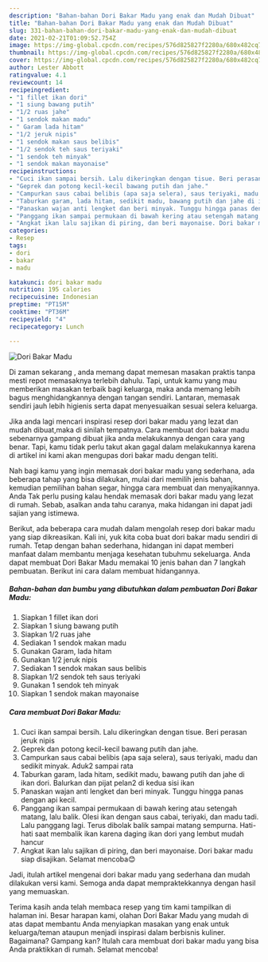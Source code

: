 ```yaml
---
description: "Bahan-bahan Dori Bakar Madu yang enak dan Mudah Dibuat"
title: "Bahan-bahan Dori Bakar Madu yang enak dan Mudah Dibuat"
slug: 331-bahan-bahan-dori-bakar-madu-yang-enak-dan-mudah-dibuat
date: 2021-02-21T01:09:52.754Z
image: https://img-global.cpcdn.com/recipes/576d825827f2280a/680x482cq70/dori-bakar-madu-foto-resep-utama.jpg
thumbnail: https://img-global.cpcdn.com/recipes/576d825827f2280a/680x482cq70/dori-bakar-madu-foto-resep-utama.jpg
cover: https://img-global.cpcdn.com/recipes/576d825827f2280a/680x482cq70/dori-bakar-madu-foto-resep-utama.jpg
author: Lester Abbott
ratingvalue: 4.1
reviewcount: 14
recipeingredient:
- "1 fillet ikan dori"
- "1 siung bawang putih"
- "1/2 ruas jahe"
- "1 sendok makan madu"
- " Garam lada hitam"
- "1/2 jeruk nipis"
- "1 sendok makan saus belibis"
- "1/2 sendok teh saus teriyaki"
- "1 sendok teh minyak"
- "1 sendok makan mayonaise"
recipeinstructions:
- "Cuci ikan sampai bersih. Lalu dikeringkan dengan tisue. Beri perasan jeruk nipis"
- "Geprek dan potong kecil-kecil bawang putih dan jahe."
- "Campurkan saus cabai belibis (apa saja selera), saus teriyaki, madu dan sedikit minyak. Aduk2 sampai rata"
- "Taburkan garam, lada hitam, sedikit madu, bawang putih dan jahe di ikan dori. Balurkan dan pijat pelan2 di kedua sisi ikan"
- "Panaskan wajan anti lengket dan beri minyak. Tunggu hingga panas dengan api kecil."
- "Panggang ikan sampai permukaan di bawah kering atau setengah matang, lalu balik. Olesi ikan dengan saus cabai, teriyaki, dan madu tadi. Lalu panggang lagi. Terus dibolak balik sampai matang sempurna. Hati-hati saat membalik ikan karena daging ikan dori yang lembut mudah hancur"
- "Angkat ikan lalu sajikan di piring, dan beri mayonaise. Dori bakar madu siap disajikan. Selamat mencoba😊"
categories:
- Resep
tags:
- dori
- bakar
- madu

katakunci: dori bakar madu 
nutrition: 195 calories
recipecuisine: Indonesian
preptime: "PT15M"
cooktime: "PT36M"
recipeyield: "4"
recipecategory: Lunch

---
```



![Dori Bakar Madu](https://img-global.cpcdn.com/recipes/576d825827f2280a/680x482cq70/dori-bakar-madu-foto-resep-utama.jpg)

Di zaman  sekarang , anda memang dapat memesan masakan praktis tanpa mesti repot memasaknya terlebih dahulu. Tapi, untuk kamu yang mau memberikan masakan terbaik bagi keluarga, maka anda memang lebih bagus menghidangkannya dengan tangan sendiri. Lantaran, memasak sendiri jauh lebih higienis serta dapat menyesuaikan sesuai selera keluarga.

Jika anda lagi mencari inspirasi resep dori bakar madu yang lezat dan mudah dibuat,maka di sinilah tempatnya. Cara membuat dori bakar madu  sebenarnya gampang dibuat jika anda melakukannya dengan cara yang benar. Tapi, kamu tidak perlu takut akan gagal dalam melakukannya 
karena di artikel ini kami akan mengupas dori bakar madu dengan teliti.  



Nah bagi kamu yang ingin memasak dori bakar madu yang sederhana, ada beberapa tahap yang bisa dilakukan, mulai dari memilih jenis bahan, kemudian pemilihan bahan segar, hingga cara membuat dan menyajikannya. Anda Tak perlu pusing kalau hendak memasak dori bakar madu yang lezat di rumah. Sebab, asalkan anda  tahu caranya, maka hidangan ini dapat jadi sajian yang istimewa.

Berikut, ada beberapa cara mudah dalam mengolah resep dori bakar madu yang siap dikreasikan. Kali ini, yuk kita coba buat dori bakar madu sendiri di rumah. Tetap dengan bahan sederhana, hidangan ini dapat memberi manfaat dalam membantu menjaga kesehatan tubuhmu sekeluarga. Anda dapat membuat Dori Bakar Madu memakai 10 jenis bahan dan 7 langkah pembuatan. Berikut ini cara dalam membuat hidangannya.

<!--inarticleads1-->

##### Bahan-bahan dan bumbu yang dibutuhkan dalam pembuatan Dori Bakar Madu:

1. Siapkan 1 fillet ikan dori
1. Siapkan 1 siung bawang putih
1. Siapkan 1/2 ruas jahe
1. Sediakan 1 sendok makan madu
1. Gunakan  Garam, lada hitam
1. Gunakan 1/2 jeruk nipis
1. Sediakan 1 sendok makan saus belibis
1. Siapkan 1/2 sendok teh saus teriyaki
1. Gunakan 1 sendok teh minyak
1. Siapkan 1 sendok makan mayonaise




<!--inarticleads2-->

##### Cara membuat Dori Bakar Madu:

1. Cuci ikan sampai bersih. Lalu dikeringkan dengan tisue. Beri perasan jeruk nipis
1. Geprek dan potong kecil-kecil bawang putih dan jahe.
1. Campurkan saus cabai belibis (apa saja selera), saus teriyaki, madu dan sedikit minyak. Aduk2 sampai rata
1. Taburkan garam, lada hitam, sedikit madu, bawang putih dan jahe di ikan dori. Balurkan dan pijat pelan2 di kedua sisi ikan
1. Panaskan wajan anti lengket dan beri minyak. Tunggu hingga panas dengan api kecil.
1. Panggang ikan sampai permukaan di bawah kering atau setengah matang, lalu balik. Olesi ikan dengan saus cabai, teriyaki, dan madu tadi. Lalu panggang lagi. Terus dibolak balik sampai matang sempurna. Hati-hati saat membalik ikan karena daging ikan dori yang lembut mudah hancur
1. Angkat ikan lalu sajikan di piring, dan beri mayonaise. Dori bakar madu siap disajikan. Selamat mencoba😊




Jadi, itulah artikel mengenai  dori bakar madu  yang sederhana dan mudah dilakukan versi kami. Semoga anda dapat mempraktekkannya dengan hasil yang memuaskan. 

Terima kasih anda telah membaca resep yang tim kami tampilkan di halaman ini. Besar harapan kami, olahan  Dori Bakar Madu yang mudah di atas dapat membantu Anda menyiapkan masakan yang enak untuk keluarga/teman ataupun menjadi inspirasi dalam berbisnis kuliner. Bagaimana? Gampang kan? Itulah cara membuat dori bakar madu yang bisa Anda praktikkan di rumah. Selamat mencoba!


